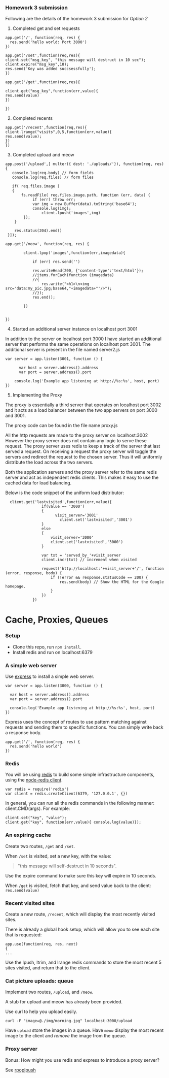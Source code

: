 ### Homework 3 submission

Following are the details of the homework 3 submission for *Option 2*

1) Completed get and set requests

```
app.get('/', function(req, res) {
  res.send('hello world: Port 3000')
})

app.get('/set',function(req,res){
client.set("msg_key", "this message will destruct in 10 sec");
client.expire("msg_key",10);
res.send('Key was added succsessfully');
})

app.get('/get',function(req,res){

client.get("msg_key",function(err,value){
res.send(value)
})

})
```

2) Completed recents

```
app.get('/recent',function(req,res){
client.lrange("visits",0,5,function(err,value){
res.send(value);
})
})
```

3) Completed upload and meow

```
app.post('/upload',[ multer({ dest: './uploads/'}), function(req, res){
   console.log(req.body) // form fields
   console.log(req.files) // form files

   if( req.files.image )
   {
	   fs.readFile( req.files.image.path, function (err, data) {
	  		if (err) throw err;
	  		var img = new Buffer(data).toString('base64');
	  		console.log(img);
				client.lpush('images',img)
		});
	}

    res.status(204).end()
 }]);

app.get('/meow', function(req, res) {

		client.lpop('images',function(err,imagedata){

			if (err) res.send('')

			res.writeHead(200, {'content-type':'text/html'});
			//items.forEach(function (imagedata)
			//{
				res.write("<h1>\n<img src='data:my_pic.jpg;base64,"+imagedata+"'/>");
			//});
			res.end();

		})


})
```

4) Started an additional server instance on localhost port 3001

In addition to the server on localhost port 3000 I have started an additional server that performs the same operations on localhost port 3001. The additional server is present in the file named server2.js

```
var server = app.listen(3001, function () {

	  var host = server.address().address
	  var port = server.address().port

   	console.log('Example app listening at http://%s:%s', host, port)
})
```

5) Implementing the Proxy

The proxy is essentially a third server that operates on localhost port 3002 and it acts as a load balancer between the two app servers on port 3000 and 3001.

The proxy code can be found in the file name proxy.js

All the http requests are made to the proxy server on localhost:3002
However the proxy server does not contain any logic to serve these request.
The proxy server uses redis to keep a track of the server that last served a request.
On receiving a request the proxy server will toggle the servers and redirect the request to the chosen server.
Thus it will uniformly distribute the load across the two servers.

Both the application servers and the proxy server refer to the same redis server and act as independent redis clients.
This makes it easy to use the cached data for load balancing.

Below is the code snippet of the uniform load distributor:
```
  client.get('lastvisited',function(err,value){
				if(value == '3000')
				{
					  visit_server='3001'
						client.set('lastvisited','3001')
				}
				else
				{
					visit_server='3000'
					client.set('lastvisited','3000')
				}

				var txt = 'served_by_'+visit_server
				client.incr(txt) // increment when visited

				request('http://localhost:'+visit_server+'/', function (error, response, body) {
					if (!error && response.statusCode == 200) {
						res.send(body) // Show the HTML for the Google homepage.
					}
				})
			})
```


Cache, Proxies, Queues
=========================

### Setup

* Clone this repo, run `npm install`.
* Install redis and run on localhost:6379

### A simple web server

Use [express](http://expressjs.com/) to install a simple web server.

	var server = app.listen(3000, function () {
	
	  var host = server.address().address
	  var port = server.address().port
	
	  console.log('Example app listening at http://%s:%s', host, port)
	})

Express uses the concept of routes to use pattern matching against requests and sending them to specific functions.  You can simply write back a response body.

	app.get('/', function(req, res) {
	  res.send('hello world')
	})

### Redis

You will be using [redis](http://redis.io/) to build some simple infrastructure components, using the [node-redis client](https://github.com/mranney/node_redis).

	var redis = require('redis')
	var client = redis.createClient(6379, '127.0.0.1', {})

In general, you can run all the redis commands in the following manner: client.CMD(args). For example:

	client.set("key", "value");
	client.get("key", function(err,value){ console.log(value)});

### An expiring cache

Create two routes, `/get` and `/set`.

When `/set` is visited, set a new key, with the value:
> "this message will self-destruct in 10 seconds".

Use the expire command to make sure this key will expire in 10 seconds.

When `/get` is visited, fetch that key, and send value back to the client: `res.send(value)` 


### Recent visited sites

Create a new route, `/recent`, which will display the most recently visited sites.

There is already a global hook setup, which will allow you to see each site that is requested:

	app.use(function(req, res, next) 
	{
	...

Use the lpush, ltrim, and lrange redis commands to store the most recent 5 sites visited, and return that to the client.

### Cat picture uploads: queue

Implement two routes, `/upload`, and `/meow`.
 
A stub for upload and meow has already been provided.

Use curl to help you upload easily.

	curl -F "image=@./img/morning.jpg" localhost:3000/upload

Have `upload` store the images in a queue.  Have `meow` display the most recent image to the client and *remove* the image from the queue.

### Proxy server

Bonus: How might you use redis and express to introduce a proxy server?

See [rpoplpush](http://redis.io/commands/rpoplpush)
